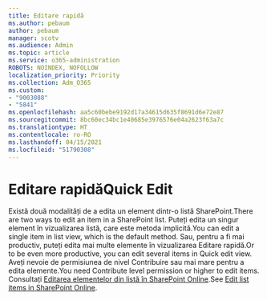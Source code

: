 ```yaml
---
title: Editare rapidă
ms.author: pebaum
author: pebaum
manager: scotv
ms.audience: Admin
ms.topic: article
ms.service: o365-administration
ROBOTS: NOINDEX, NOFOLLOW
localization_priority: Priority
ms.collection: Adm_O365
ms.custom:
- "9003088"
- "5841"
ms.openlocfilehash: aa5c60bebe9192d17a34615d635f8691d6e72e87
ms.sourcegitcommit: 8bc60ec34bc1e40685e3976576e04a2623f63a7c
ms.translationtype: HT
ms.contentlocale: ro-RO
ms.lasthandoff: 04/15/2021
ms.locfileid: "51790308"
---
```

# <a name="quick-edit"></a><span data-ttu-id="dbacb-102">Editare rapidă</span><span class="sxs-lookup"><span data-stu-id="dbacb-102">Quick Edit</span></span>

<span data-ttu-id="dbacb-103">Există două modalități de a edita un element dintr-o listă SharePoint.</span><span class="sxs-lookup"><span data-stu-id="dbacb-103">There are two ways to edit an item in a SharePoint list.</span></span> <span data-ttu-id="dbacb-104">Puteți edita un singur element în vizualizarea listă, care este metoda implicită.</span><span class="sxs-lookup"><span data-stu-id="dbacb-104">You can edit a single item in list view, which is the default method.</span></span> <span data-ttu-id="dbacb-105">Sau, pentru a fi mai productiv, puteți edita mai multe elemente în vizualizarea Editare rapidă.</span><span class="sxs-lookup"><span data-stu-id="dbacb-105">Or to be even more productive, you can edit several items in Quick edit view.</span></span> <span data-ttu-id="dbacb-106">Aveți nevoie de permisiunea de nivel Contribuire sau mai mare pentru a edita elemente.</span><span class="sxs-lookup"><span data-stu-id="dbacb-106">You need Contribute level permission or higher to edit items.</span></span> <span data-ttu-id="dbacb-107">Consultați [Editarea elementelor din listă în SharePoint Online](https://support.microsoft.com/office/dac1a1c3-a80b-4082-ba57-715cf613d0f7).</span><span class="sxs-lookup"><span data-stu-id="dbacb-107">See [Edit list items in SharePoint Online](https://support.microsoft.com/office/dac1a1c3-a80b-4082-ba57-715cf613d0f7).</span></span>
